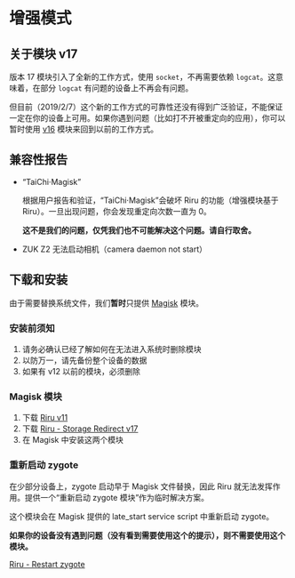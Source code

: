 # 增强模式

## 关于模块 v17

版本 17 模块引入了全新的工作方式，使用 `socket`，不再需要依赖 `logcat`。这意味着，在部分 `logcat` 有问题的设备上不再会有问题。

但目前（2019/2/7）这个新的工作方式的可靠性还没有得到广泛验证，不能保证一定在你的设备上可用。如果你遇到问题（比如打不开被重定向的应用），你可以暂时使用 [v16](https://github.com/RikkaApps/StorageRedirect-assets/releases/download/assets/magisk-riru-storage-redirect-arm-arm64-v16.zip) 模块来回到以前的工作方式。

## 兼容性报告

* “TaiChi·Magisk”

  根据用户报告和验证，“TaiChi·Magisk”会破坏 Riru 的功能（增强模块基于 Riru）。一旦出现问题，你会发现重定向次数一直为 0。

  **这不是我们的问题，仅凭我们也不可能解决这个问题。请自行取舍。**

* ZUK Z2 无法启动相机（camera daemon not start）

## 下载和安装

由于需要替换系统文件，我们**暂时**只提供 [Magisk](https://forum.xda-developers.com/apps/magisk/official-magisk-v7-universal-systemless-t3473445) 模块。

### 安装前须知

1. 请务必确认已经了解如何在无法进入系统时删除模块
2. 以防万一，请先备份整个设备的数据
3. 如果有 v12 以前的模块，必须删除

### Magisk 模块

1. 下载 [Riru v11](https://github.com/RikkaApps/Riru/releases/download/v11/magisk-riru-core-v11.zip)
2. 下载 [Riru - Storage Redirect v17](https://github.com/RikkaApps/StorageRedirect-assets/releases/download/assets/magisk-riru-storage-redirect-v17.zip)
3. 在 Magisk 中安装这两个模块

### 重新启动 zygote

在少部分设备上，zygote 启动早于 Magisk 文件替换，因此 Riru 就无法发挥作用。提供一个“重新启动 zygote 模块”作为临时解决方案。

这个模块会在 Magisk 提供的 late_start service script 中重新启动 zygote。

**如果你的设备没有遇到问题（没有看到需要使用这个的提示），则不需要使用这个模块。**

[Riru - Restart zygote](https://github.com/RikkaApps/StorageRedirect-assets/releases/download/assets/magisk-riru-restart-zygote.zip)